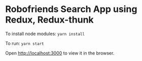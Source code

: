 # Robofriends Search App using Redux, Redux-thunk

To install node modules: `yarn install`

To run: `yarn start`

Open [http://localhost:3000](http://localhost:3000) to view it in the browser.

